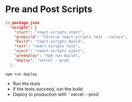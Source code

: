 # Pre and Post Scripts

```json
// package.json
  "scripts": {
    "start": "react-scripts start",
    "prebuild": "CI=true react-scripts test --colors",
    "build": "react-scripts build",
    "test": "react-scripts test",
    "eject": "react-scripts eject",
    "predeploy": "npm run build",
    "deploy": "vercel --prod
  },
  ```

  `npm run deploy`

* Run the tests
* If the tests succeed, run the build
* Deploy to production with ``vercel --prod`